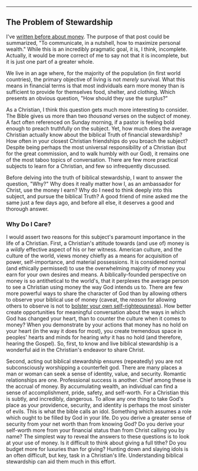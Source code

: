 ---

## The Problem of Stewardship
I've [written before about money](https://thisgoodendeavor.com/fundamental-money). The purpose of that post could be summarized, "To communicate, in a nutshell, how to maximize personal wealth." While this is an incredibly pragmatic goal, it is, I think, incomplete. Actually, it would be more correct of me to say not that it is incomplete, but it is just one part of a greater whole. 

We live in an age where, for the majority of the population (in first world countries), the primary objective of living is not _merely_ survival. What this means in financial terms is that most individuals earn more money than is sufficient to provide for themselves food, shelter, and clothing. Which presents an obvious question, "How should they use the surplus?"

As a Christian, I think this question gets much more interesting to consider. The Bible gives us more than two _thousand_ verses on the subject of money. A fact often referenced on Sunday morning, if a pastor is feeling bold enough to preach truthfully on the subject. Yet, how much does the average Christian actually know about the biblical Truth of financial stewardship? How often in your closest Christian friendships do you broach the subject? Despite being perhaps the most universal responsibility of a Christian (but for the great commission, and to walk humbly with our God), it remains one of the most taboo topics of conversation. There are few more practical subjects to learn for a Christian, and few so infrequently discussed.

Before delving into the truth of biblical stewardship, I want to answer the question, "Why?" Why does it really matter how I, as an ambassador for Christ, use the money I earn? Why do I need to think deeply into this subject, and pursue the biblical Truth? A good friend of mine asked me the same just a few days ago, and before all else, it deserves a good and thorough answer.

### Why Do I Care?
I would assert two reasons for this subject's paramount importance in the life of a Christian. First, a Christian's attitude towards (and use of) money is a _wildly_ effective aspect of his or her witness. American culture, and the culture of the world, views money chiefly as a means for acquisition of power, self-importance, and material possessions. It is considered normal (and ethically permissed) to use the overwhelming majority of money you earn for your own desires and means. A biblically-founded perspective on money is so antithetical to the world's, that it perplexes the average person to see a Christian using money the way God intends us to. There are few more powerful ways to share the character of God than by allowing others to observe your biblical use of money (caveat, the _reason_ for allowing others to observe is not to [bolster your own self-righteousness](https://biblehub.com/matthew/6-3.htm)). How better create opportunities for meaningful conversation about the ways in which God has changed your heart, than to counter the culture when it comes to money? When you demonstrate by your actions that money has no hold on your heart (in the way it does for most), you create tremendous space in peoples' hearts and minds for hearing _why_ it has no hold (and therefore, hearing the Gospel). So, first, to know and live biblical stewardship is a wonderful aid in the Christian's endeavor to share Christ. 

Second, acting out biblical stewardship ensures (repeatedly) you are not subconsciously worshipping a counterfeit god. There are many places a man or woman can seek a sense of identity, value, and security. Romantic relationships are one. Professional success is another. Chief among these is the accrual of money. By accumulating wealth, an individual can find a sense of accomplishment, pride, safety, and self-worth. For a Christian this is subtly, and incredibly, dangerous. To allow any one thing to take God's place as your providence, security, and identity is perhaps the most sinister of evils. This is what the bible calls an idol. Something which assumes a role which ought to be filled by God in your life. Do you derive a greater sense of security from your net worth than from knowing God? Do you derive your self-worth more from your financial status than from Christ calling you by name? The simplest way to reveal the answers to these questions is to look at your use of money. Is it difficult to think about giving a full tithe? Do you budget more for luxuries than for giving? Hunting down and slaying idols is an often difficult, but key, task in a Christian's life. Understanding biblical stewardship can aid them much in this effort.
